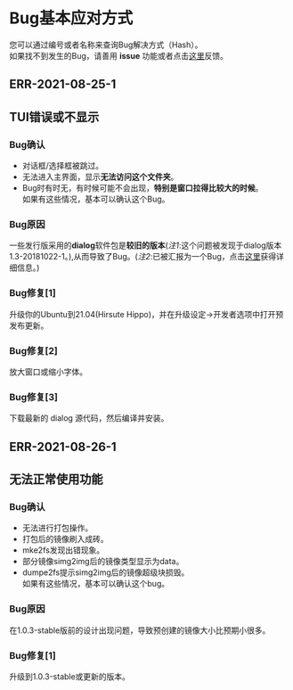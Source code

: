 # Bug基本应对方式
您可以通过编号或者名称来查询Bug解决方式（Hash）。  
如果找不到发生的Bug，请善用 **issue** 功能或者点击[这里](mailto:awathefox@gmail.com)反馈。
## ERR-2021-08-25-1
## TUI错误或不显示
### Bug确认
- 对话框/选择框被跳过。  
- 无法进入主界面，显示**无法访问这个文件夹**。  
- Bug时有时无，有时候可能不会出现，**特别是窗口拉得比较大的时候**。  
如果有这些情况，基本可以确认这个Bug。
### Bug原因
一些发行版采用的**dialog**软件包是**较旧的版本**(*注1*:这个问题被发现于dialog版本1.3-20181022-1。),从而导致了Bug。(*注2*:已被汇报为一个Bug，点击[这里](https://bugs.debian.org/cgi-bin/bugreport.cgi?bug=915949)获得详细信息。)
### Bug修复[1]
升级你的Ubuntu到21.04(Hirsute Hippo)，并在升级设定->开发者选项中打开预发布更新。
### Bug修复[2]
放大窗口或缩小字体。
### Bug修复[3]
下载最新的 dialog 源代码，然后编译并安装。
## ERR-2021-08-26-1
## 无法正常使用功能
### Bug确认
- 无法进行打包操作。  
- 打包后的镜像刷入成砖。  
- mke2fs发现出错现象。  
- 部分镜像simg2img后的镜像类型显示为data。  
- dumpe2fs提示simg2img后的镜像超级块损毁。  
如果有这些情况，基本可以确认这个bug。
### Bug原因
在1.0.3-stable版前的设计出现问题，导致预创建的镜像大小比预期小很多。
### Bug修复[1]
升级到1.0.3-stable或更新的版本。
